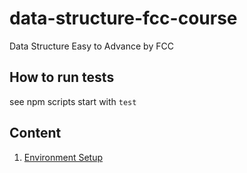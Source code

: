# data-structure-fcc-course

Data Structure Easy to Advance by FCC


## How to run tests

see npm scripts start with `test`


## Content

1. [Environment Setup](docs/env-setup.md)